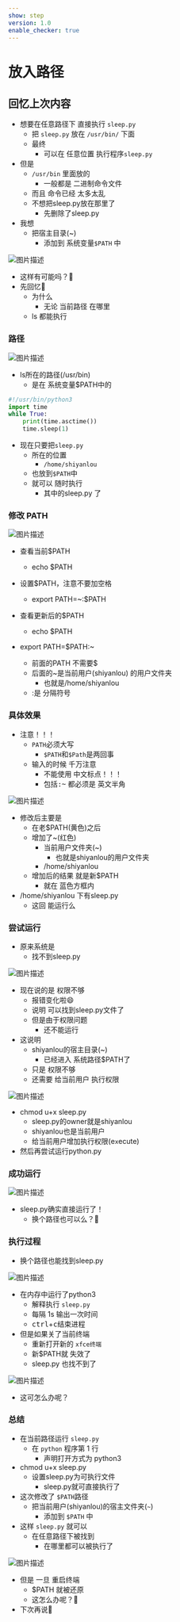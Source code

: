 ```yaml
---
show: step
version: 1.0
enable_checker: true
---
```


# 放入路径

## 回忆上次内容

- 想要在任意路径下 直接执行 `sleep.py`
	- 把 `sleep.py` 放在 `/usr/bin/` 下面
	- 最终
		- 可以在 任意位置 执行程序`sleep.py` 
- 但是
	- `/usr/bin` 里面放的
		- 一般都是 二进制命令文件
	- 而且 命令已经 太多太乱
	- 不想把sleep.py放在那里了
		- 先删除了sleep.py
- 我想
	- 把宿主目录(~) 
		- 添加到 系统变量`$PATH` 中

![图片描述](https://doc.shiyanlou.com/courses/uid1190679-20220930-1664549610079)

- 这样有可能吗？🤔
- 先回忆🤔
	- 为什么 
		- 无论 当前路径 在哪里
	- ls 都能执行

### 路径

![图片描述](https://doc.shiyanlou.com/courses/uid1190679-20220324-1648105545833)

- ls所在的路径(/usr/bin)
	- 是在 系统变量$PATH中的

```python
#!/usr/bin/python3
import time
while True:
	print(time.asctime())
	time.sleep(1)
```

- 现在只要把`sleep.py`
	- 所在的位置
		- `/home/shiyanlou`
	- 也放到`$PATH`中
	- 就可以 随时执行
		- 其中的sleep.py 了

### 修改 PATH

![图片描述](https://doc.shiyanlou.com/courses/uid1190679-20210923-1632365852073)

- 查看当前$PATH
	- echo $PATH
- 设置$PATH，注意不要加空格
	- export PATH=~:$PATH
- 查看更新后的$PATH
	- echo $PATH

- export PATH=$PATH:~
  - 前面的PATH 不需要$
  - 后面的~是当前用户(shiyanlou) 的用户文件夹
	- 也就是/home/shiyanlou
  - :是 分隔符号

### 具体效果

- 注意！！！
	- `PATH`必须大写
		- `$PATH`和`$Path`是两回事
	- 输入的时候 千万注意
		- 不能使用 中文标点！！！
		- 包括<kbd>:</kbd><kbd>~</kbd> 都必须是 英文半角

![图片描述](https://doc.shiyanlou.com/courses/uid1190679-20220324-1648116848920)

- 修改后主要是
	- 在老$PATH(黄色)之后
	- 增加了~(红色)
	  - 当前用户文件夹(~)
		  - 也就是shiyanlou的用户文件夹
	  - /home/shiyanlou 
  - 增加后的结果 就是新$PATH
	- 就在 蓝色方框内
- /home/shiyanlou 下有sleep.py
	- 这回 能运行么

### 尝试运行

- 原来系统是
	- 找不到sleep.py

![图片描述](https://doc.shiyanlou.com/courses/uid1190679-20221009-1665297760691)

- 现在说的是 权限不够
	- 报错变化啦😄
	- 说明 可以找到sleep.py文件了
	- 但是由于权限问题
		- 还不能运行
- 这说明
	- shiyanlou的宿主目录(~)
		- 已经进入 系统路径$PATH了
	- 只是 权限不够
	- 还需要 给当前用户 执行权限

![图片描述](https://doc.shiyanlou.com/courses/uid1190679-20220324-1648118284745)

- chmod u+x sleep.py
	- sleep.py的owner就是shiyanlou
	- shiyanlou也是当前用户
	- 给当前用户增加执行权限(e`x`ecute)
- 然后再尝试运行python.py

### 成功运行

![图片描述](https://doc.shiyanlou.com/courses/uid1190679-20210221-1613896287421)

- sleep.py确实直接运行了！
	- 换个路径也可以么？🤔

###  执行过程

- 换个路径也能找到sleep.py

![图片描述](https://doc.shiyanlou.com/courses/uid1190679-20220324-1648118572438)

- 在内存中运行了python3
  - 解释执行 `sleep.py`
  - 每隔 1s 输出一次时间
  - <kbd>ctrl</kbd>+<kbd>c</kbd>结束进程
- 但是如果关了当前终端
	- 重新打开新的 `xfce终端` 
	- 新$PATH就 失效了
	- sleep.py 也找不到了

![图片描述](https://doc.shiyanlou.com/courses/uid1190679-20220930-1664550005122)

- 这可怎么办呢？

### 总结

- 在当前路径运行 `sleep.py`
  - 在 `python` 程序第 1 行
	- 声明打开方式为 python3
- chmod u+x sleep.py
	- 设置sleep.py为可执行文件
		- sleep.py就可直接执行了
- 这次修改了 `$PATH`路径
    - 把当前用户(shiyanlou)的宿主文件夹(`~`) 
    	- 添加到 `$PATH` 中
- 这样 `sleep.py` 就可以
	- 在任意路径下被找到
    	- 在哪里都可以被执行了

![图片描述](https://doc.shiyanlou.com/courses/uid1190679-20221009-1665299270427)

- 但是 一旦 重启终端
	- $PATH 就被还原
	- 这怎么办呢？🤔
- 下次再说👋